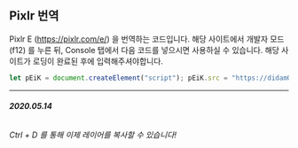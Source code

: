 ## Pixlr 번역

Pixlr E (https://pixlr.com/e/) 을 번역하는 코드입니다. 
해당 사이트에서 개발자 모드 (f12) 를 누른 뒤, Console 탭에서 다음 코드를 넣으시면 사용하실 수 있습니다.
해당 사이트가 로딩이 완료된 후에 입력해주셔야합니다.

```javascript
let pEiK = document.createElement("script"); pEiK.src = "https://didam00.github.io/pixlreinkorea/pixlr_in_korean.js"; document.head.appendChild(pEiK); pEiK.onload = function () {pEiKTs()};
```

***

###### **2020.05.14**
###### Ctrl + D 를 통해 이제 레이어를 복사할 수 있습니다!
